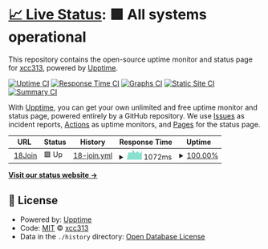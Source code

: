 # [📈 Live Status](https://xcc313.github.io/upptime): <!--live status--> **🟩 All systems operational**

This repository contains the open-source uptime monitor and status page for [xcc313](https://xcc313.github.io/upptime), powered by [Upptime](https://github.com/upptime/upptime).

[![Uptime CI](https://github.com/xcc313/upptime/workflows/Uptime%20CI/badge.svg)](https://github.com/xcc313/upptime/actions?query=workflow%3A%22Uptime+CI%22)
[![Response Time CI](https://github.com/xcc313/upptime/workflows/Response%20Time%20CI/badge.svg)](https://github.com/xcc313/upptime/actions?query=workflow%3A%22Response+Time+CI%22)
[![Graphs CI](https://github.com/xcc313/upptime/workflows/Graphs%20CI/badge.svg)](https://github.com/xcc313/upptime/actions?query=workflow%3A%22Graphs+CI%22)
[![Static Site CI](https://github.com/xcc313/upptime/workflows/Static%20Site%20CI/badge.svg)](https://github.com/xcc313/upptime/actions?query=workflow%3A%22Static+Site+CI%22)
[![Summary CI](https://github.com/xcc313/upptime/workflows/Summary%20CI/badge.svg)](https://github.com/xcc313/upptime/actions?query=workflow%3A%22Summary+CI%22)

With [Upptime](https://upptime.js.org), you can get your own unlimited and free uptime monitor and status page, powered entirely by a GitHub repository. We use [Issues](https://github.com/xcc313/upptime/issues) as incident reports, [Actions](https://github.com/xcc313/upptime/actions) as uptime monitors, and [Pages](https://xcc313.github.io/upptime) for the status page.

<!--start: status pages-->
<!-- This summary is generated by Upptime (https://github.com/upptime/upptime) -->
<!-- Do not edit this manually, your changes will be overwritten -->
<!-- prettier-ignore -->
| URL | Status | History | Response Time | Uptime |
| --- | ------ | ------- | ------------- | ------ |
| <img alt="" src="https://www.18join.com/logo.png" height="13"> [18Join](https://www.18join.com/api/captcha) | 🟩 Up | [18-join.yml](https://github.com/xcc313/upptime/commits/HEAD/history/18-join.yml) | <details><summary><img alt="Response time graph" src="./graphs/18-join/response-time-week.png" height="20"> 1072ms</summary><br><a href="https://xcc313.github.io/upptime/history/18-join"><img alt="Response time 1393" src="https://img.shields.io/endpoint?url=https%3A%2F%2Fraw.githubusercontent.com%2Fxcc313%2Fupptime%2FHEAD%2Fapi%2F18-join%2Fresponse-time.json"></a><br><a href="https://xcc313.github.io/upptime/history/18-join"><img alt="24-hour response time 1152" src="https://img.shields.io/endpoint?url=https%3A%2F%2Fraw.githubusercontent.com%2Fxcc313%2Fupptime%2FHEAD%2Fapi%2F18-join%2Fresponse-time-day.json"></a><br><a href="https://xcc313.github.io/upptime/history/18-join"><img alt="7-day response time 1072" src="https://img.shields.io/endpoint?url=https%3A%2F%2Fraw.githubusercontent.com%2Fxcc313%2Fupptime%2FHEAD%2Fapi%2F18-join%2Fresponse-time-week.json"></a><br><a href="https://xcc313.github.io/upptime/history/18-join"><img alt="30-day response time 1372" src="https://img.shields.io/endpoint?url=https%3A%2F%2Fraw.githubusercontent.com%2Fxcc313%2Fupptime%2FHEAD%2Fapi%2F18-join%2Fresponse-time-month.json"></a><br><a href="https://xcc313.github.io/upptime/history/18-join"><img alt="1-year response time 1393" src="https://img.shields.io/endpoint?url=https%3A%2F%2Fraw.githubusercontent.com%2Fxcc313%2Fupptime%2FHEAD%2Fapi%2F18-join%2Fresponse-time-year.json"></a></details> | <details><summary><a href="https://xcc313.github.io/upptime/history/18-join">100.00%</a></summary><a href="https://xcc313.github.io/upptime/history/18-join"><img alt="All-time uptime 99.89%" src="https://img.shields.io/endpoint?url=https%3A%2F%2Fraw.githubusercontent.com%2Fxcc313%2Fupptime%2FHEAD%2Fapi%2F18-join%2Fuptime.json"></a><br><a href="https://xcc313.github.io/upptime/history/18-join"><img alt="24-hour uptime 100.00%" src="https://img.shields.io/endpoint?url=https%3A%2F%2Fraw.githubusercontent.com%2Fxcc313%2Fupptime%2FHEAD%2Fapi%2F18-join%2Fuptime-day.json"></a><br><a href="https://xcc313.github.io/upptime/history/18-join"><img alt="7-day uptime 100.00%" src="https://img.shields.io/endpoint?url=https%3A%2F%2Fraw.githubusercontent.com%2Fxcc313%2Fupptime%2FHEAD%2Fapi%2F18-join%2Fuptime-week.json"></a><br><a href="https://xcc313.github.io/upptime/history/18-join"><img alt="30-day uptime 99.95%" src="https://img.shields.io/endpoint?url=https%3A%2F%2Fraw.githubusercontent.com%2Fxcc313%2Fupptime%2FHEAD%2Fapi%2F18-join%2Fuptime-month.json"></a><br><a href="https://xcc313.github.io/upptime/history/18-join"><img alt="1-year uptime 99.89%" src="https://img.shields.io/endpoint?url=https%3A%2F%2Fraw.githubusercontent.com%2Fxcc313%2Fupptime%2FHEAD%2Fapi%2F18-join%2Fuptime-year.json"></a></details>

<!--end: status pages-->

[**Visit our status website →**](https://xcc313.github.io/upptime)

## 📄 License

- Powered by: [Upptime](https://github.com/upptime/upptime)
- Code: [MIT](./LICENSE) © [xcc313](https://xcc313.github.io/upptime)
- Data in the `./history` directory: [Open Database License](https://opendatacommons.org/licenses/odbl/1-0/)
